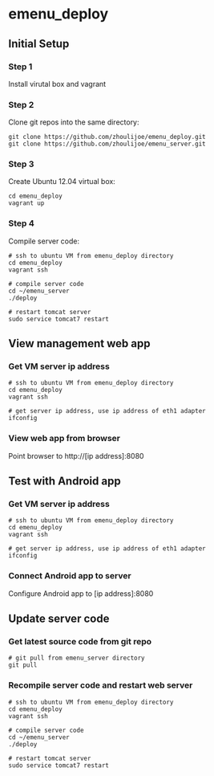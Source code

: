 emenu_deploy
============

## Initial Setup
### Step 1
Install virutal box and vagrant

### Step 2
Clone git repos into the same directory:

    git clone https://github.com/zhoulijoe/emenu_deploy.git
    git clone https://github.com/zhoulijoe/emenu_server.git

### Step 3
Create Ubuntu 12.04 virtual box:

    cd emenu_deploy
    vagrant up

### Step 4
Compile server code:
    
    # ssh to ubuntu VM from emenu_deploy directory
    cd emenu_deploy
    vagrant ssh
    
    # compile server code
    cd ~/emenu_server
    ./deploy

    # restart tomcat server
    sudo service tomcat7 restart

## View management web app
### Get VM server ip address

    # ssh to ubuntu VM from emenu_deploy directory
    cd emenu_deploy
    vagrant ssh

    # get server ip address, use ip address of eth1 adapter
    ifconfig
    
### View web app from browser
Point browser to http://[ip address]:8080

## Test with Android app
### Get VM server ip address

    # ssh to ubuntu VM from emenu_deploy directory
    cd emenu_deploy
    vagrant ssh

    # get server ip address, use ip address of eth1 adapter
    ifconfig
    
### Connect Android app to server
Configure Android app to [ip address]:8080

## Update server code
### Get latest source code from git repo

    # git pull from emenu_server directory
    git pull

### Recompile server code and restart web server

    # ssh to ubuntu VM from emenu_deploy directory
    cd emenu_deploy
    vagrant ssh
    
    # compile server code
    cd ~/emenu_server
    ./deploy

    # restart tomcat server
    sudo service tomcat7 restart
